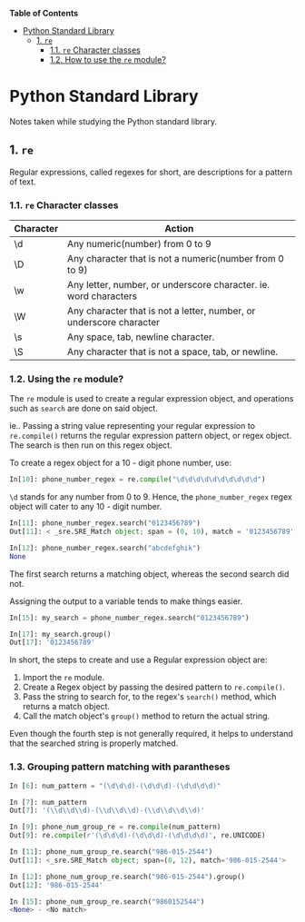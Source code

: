 <!-- START doctoc generated TOC please keep comment here to allow auto update -->
<!-- DON'T EDIT THIS SECTION, INSTEAD RE-RUN doctoc TO UPDATE -->
**Table of Contents**

- [Python Standard Library](#python-standard-library)
  - [1. `re`](#1-re)
    - [1.1. `re` Character classes](#11-re-character-classes)
    - [1.2. How to use the `re` module?](#12-how-to-use-the-re-module)

<!-- END doctoc generated TOC please keep comment here to allow auto update -->

# Python Standard Library

Notes taken while studying the Python standard library.

## 1. `re`

Regular expressions, called regexes for short, are descriptions for a pattern of text.

### 1.1. `re` Character classes

Character | Action
--------- | -------
| \d | Any numeric(number) from 0 to 9|
| \D | Any character that is not a numeric(number from 0 to 9)|
| \w | Any letter, number, or underscore character. ie. word characters|
| \W | Any character that is not a letter, number, or underscore character|
| \s | Any space, tab, newline character.|
| \S | Any character that is not a space, tab, or newline.|

### 1.2. Using the `re` module?

The `re` module is used to create a regular expression object, and operations such as `search` are done on said object.

ie.. Passing a string value representing your regular expression to `re.compile()` returns the regular expression pattern object, or regex object. The search is then run on this regex object.

To create a regex object for a 10 - digit phone number, use:

```python
In[10]: phone_number_regex = re.compile("\d\d\d\d\d\d\d\d\d\d")
```

`\d` stands for any number from 0 to 9. Hence, the `phone_number_regex` regex object will cater to any 10 - digit number.

```python
In[11]: phone_number_regex.search("0123456789")
Out[11]: < _sre.SRE_Match object; span = (0, 10), match = '0123456789' >

In[12]: phone_number_regex.search("abcdefghik")
None
```

The first search returns a matching object, whereas the second search did not.

Assigning the output to a variable tends to make things easier.

```python
In[15]: my_search = phone_number_regex.search("0123456789")

In[17]: my_search.group()
Out[17]: '0123456789'
```

In short, the steps to create and use a Regular expression object are:

1. Import the `re` module.
2. Create a Regex object by passing the desired pattern to `re.compile()`.
3. Pass the string to search for, to the regex's `search()` method, which returns a match object.
4. Call the match object's `group()` method to return the actual string.

Even though the fourth step is not generally required, it helps to understand that the searched string is properly matched.

### 1.3. Grouping pattern matching with parantheses

```python
In [6]: num_pattern = "(\d\d\d)-(\d\d\d)-(\d\d\d\d)"

In [7]: num_pattern
Out[7]: '(\\d\\d\\d)-(\\d\\d\\d)-(\\d\\d\\d\\d)'

In [9]: phone_num_group_re = re.compile(num_pattern)
Out[9]: re.compile(r'(\d\d\d)-(\d\d\d)-(\d\d\d\d)', re.UNICODE)

In [11]: phone_num_group_re.search("986-015-2544")
Out[11]: <_sre.SRE_Match object; span=(0, 12), match='986-015-2544'>

In [12]: phone_num_group_re.search("986-015-2544").group()
Out[12]: '986-015-2544'

In [15]: phone_num_group_re.search("9860152544")
<None> - <No match>
```





